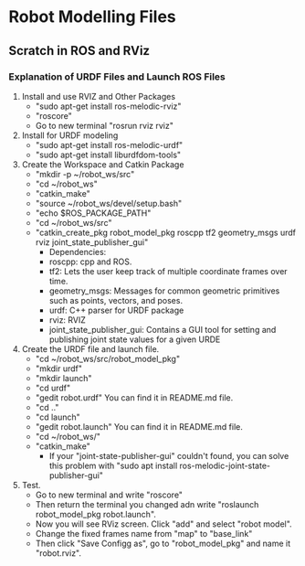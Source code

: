 # Robot Modelling Files

## Scratch in ROS and RViz
### Explanation of URDF Files and Launch ROS Files
1. Install and use RVIZ and Other Packages
    * "sudo apt-get install ros-melodic-rviz"
    * "roscore"
    * Go to new terminal "rosrun rviz rviz"
2. Install for URDF modeling
    * "sudo apt-get install ros-melodic-urdf"
    * "sudo apt-get install liburdfdom-tools"
3. Create the Workspace and Catkin Package
    * "mkdir -p ~/robot_ws/src"
    * "cd ~/robot_ws"
    * "catkin_make"
    * "source ~/robot_ws/devel/setup.bash"
    * "echo $ROS_PACKAGE_PATH"
    * "cd ~/robot_ws/src"
    * "catkin_create_pkg robot_model_pkg roscpp tf2 geometry_msgs urdf rviz joint_state_publisher_gui"
        * Dependencies:
        - roscpp: cpp and ROS.
        - tf2: Lets the user keep track of multiple coordinate frames over time.
        - geometry_msgs: Messages for common geometric primitives such as points, vectors, and poses.
        - urdf: C++ parser for URDF package
        - rviz: RVIZ
        - joint_state_publisher_gui: Contains a GUI tool for setting and publishing joint state values for a given URDE
4. Create the URDF file and launch file.
    - "cd ~/robot_ws/src/robot_model_pkg"
    - "mkdir urdf"
    - "mkdir launch"
    - "cd urdf"
    - "gedit robot.urdf" You can find it in README.md file.
    - "cd .."
    - "cd launch"
    - "gedit robot.launch" You can find it in README.md file.
    - "cd ~/robot_ws/"
    - "catkin_make"
        * If your "joint-state-publisher-gui" couldn't found, you can solve this problem with "sudo apt install ros-melodic-joint-state-publisher-gui"
5. Test.
    - Go to new terminal and write "roscore"
    - Then return the terminal you changed adn write "roslaunch robot_model_pkg robot.launch".
    - Now you will see RViz screen. Click "add" and select "robot model".
    - Change the fixed frames name from "map" to "base_link"
    - Then click "Save Configg as", go to "robot_model_pkg" and name it "robot.rviz".